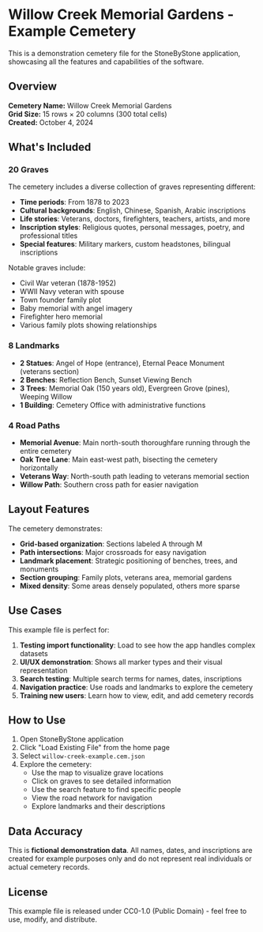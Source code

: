# Willow Creek Memorial Gardens - Example Cemetery

This is a demonstration cemetery file for the StoneByStone application, showcasing all the features and capabilities of the software.

## Overview

**Cemetery Name:** Willow Creek Memorial Gardens  
**Grid Size:** 15 rows × 20 columns (300 total cells)  
**Created:** October 4, 2024

## What's Included

### 20 Graves

The cemetery includes a diverse collection of graves representing different:

- **Time periods**: From 1878 to 2023
- **Cultural backgrounds**: English, Chinese, Spanish, Arabic inscriptions
- **Life stories**: Veterans, doctors, firefighters, teachers, artists, and more
- **Inscription styles**: Religious quotes, personal messages, poetry, and professional titles
- **Special features**: Military markers, custom headstones, bilingual inscriptions

Notable graves include:

- Civil War veteran (1878-1952)
- WWII Navy veteran with spouse
- Town founder family plot
- Baby memorial with angel imagery
- Firefighter hero memorial
- Various family plots showing relationships

### 8 Landmarks

- **2 Statues**: Angel of Hope (entrance), Eternal Peace Monument (veterans section)
- **2 Benches**: Reflection Bench, Sunset Viewing Bench
- **3 Trees**: Memorial Oak (150 years old), Evergreen Grove (pines), Weeping Willow
- **1 Building**: Cemetery Office with administrative functions

### 4 Road Paths

- **Memorial Avenue**: Main north-south thoroughfare running through the entire cemetery
- **Oak Tree Lane**: Main east-west path, bisecting the cemetery horizontally
- **Veterans Way**: North-south path leading to veterans memorial section
- **Willow Path**: Southern cross path for easier navigation

## Layout Features

The cemetery demonstrates:

- **Grid-based organization**: Sections labeled A through M
- **Path intersections**: Major crossroads for easy navigation
- **Landmark placement**: Strategic positioning of benches, trees, and monuments
- **Section grouping**: Family plots, veterans area, memorial gardens
- **Mixed density**: Some areas densely populated, others more sparse

## Use Cases

This example file is perfect for:

1. **Testing import functionality**: Load to see how the app handles complex datasets
2. **UI/UX demonstration**: Shows all marker types and their visual representation
3. **Search testing**: Multiple search terms for names, dates, inscriptions
4. **Navigation practice**: Use roads and landmarks to explore the cemetery
5. **Training new users**: Learn how to view, edit, and add cemetery records

## How to Use

1. Open StoneByStone application
2. Click "Load Existing File" from the home page
3. Select `willow-creek-example.cem.json`
4. Explore the cemetery:
   - Use the map to visualize grave locations
   - Click on graves to see detailed information
   - Use the search feature to find specific people
   - View the road network for navigation
   - Explore landmarks and their descriptions

## Data Accuracy

This is **fictional demonstration data**. All names, dates, and inscriptions are created for example purposes only and do not represent real individuals or actual cemetery records.

## License

This example file is released under CC0-1.0 (Public Domain) - feel free to use, modify, and distribute.
